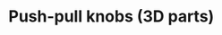 # Push-pull knobs (3D parts)

[](https://github.com/Openpipes-org/Push_pull_knobs_3D_parts/blob/main/knobs.jpg)
